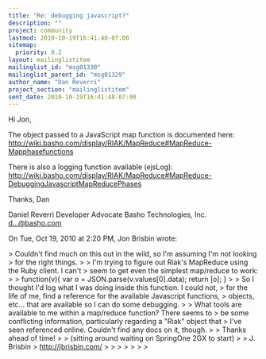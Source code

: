 ```yaml
---
title: "Re: debugging javascript?"
description: ""
project: community
lastmod: 2010-10-19T16:41:48-07:00
sitemap:
  priority: 0.2
layout: mailinglistitem
mailinglist_id: "msg01330"
mailinglist_parent_id: "msg01329"
author_name: "Dan Reverri"
project_section: "mailinglistitem"
sent_date: 2010-10-19T16:41:48-07:00
---
```



Hi Jon,

The object passed to a JavaScript map function is documented here:
http://wiki.basho.com/display/RIAK/MapReduce#MapReduce-Mapphasefunctions

There is also a logging function available (ejsLog):
http://wiki.basho.com/display/RIAK/MapReduce#MapReduce-DebuggingJavascriptMapReducePhases

Thanks,
Dan

Daniel Reverri
Developer Advocate
Basho Technologies, Inc.
d...@basho.com


On Tue, Oct 19, 2010 at 2:20 PM, Jon Brisbin  wrote:

&gt; Couldn't find much on this out in the wild, so I'm assuming I'm not looking
&gt; for the right things.
&gt;
&gt; I'm trying to figure out Riak's MapReduce using the Ruby client. I can't
&gt; seem to get even the simplest map/reduce to work:
&gt;
&gt; function(v){ var o = JSON.parse(v.values[0].data); return [o]; }
&gt;
&gt; So I thought I'd log what I was doing inside this function. I could not,
&gt; for the life of me, find a reference for the available Javascript functions,
&gt; objects, etc... that are available so I can do some debugging.
&gt;
&gt; What tools are available to me within a map/reduce function? There seems to
&gt; be some conflicting information, particularly regarding a "Riak" object that
&gt; I've seen referenced online. Couldn't find any docs on it, though.
&gt;
&gt; Thanks ahead of time!
&gt;
&gt; (sitting around waiting on SpringOne 2GX to start)
&gt;
&gt; J. Brisbin
&gt; http://jbrisbin.com/
&gt;
&gt;
&gt;
&gt;
&gt;
&gt;
&gt;

